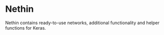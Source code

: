 # Nethin
Nethin contains ready-to-use networks, additional functionality and helper functions for Keras.
